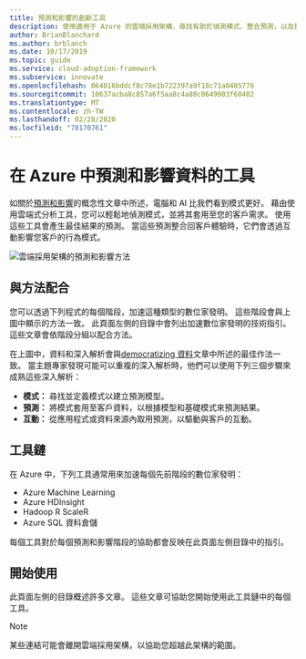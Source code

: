 ```yaml
---
title: 預測和影響的創新工具
description: 使用適用于 Azure 的雲端採用架構，尋找有助於偵測模式、整合預測，以及影響客戶行為的分析工具。
author: BrianBlanchard
ms.author: brblanch
ms.date: 10/17/2019
ms.topic: guide
ms.service: cloud-adoption-framework
ms.subservice: innovate
ms.openlocfilehash: 064016bddcf8c78e1b722397a9f18c71a0485776
ms.sourcegitcommit: 10637acba8c857a6f5aa8c4a80c0649903f60402
ms.translationtype: MT
ms.contentlocale: zh-TW
ms.lasthandoff: 02/28/2020
ms.locfileid: "78170761"
---
```

# <a name="tools-to-predict-and-influence-data-in-azure"></a>在 Azure 中預測和影響資料的工具

如關於[預測和影響](../considerations/predict.md)的概念性文章中所述，電腦和 AI 比我們看到模式更好。 藉由使用雲端式分析工具，您可以輕鬆地偵測模式，並將其套用至您的客戶需求。 使用這些工具會產生最佳結果的預測。 當這些預測整合回客戶體驗時，它們會透過互動影響您客戶的行為模式。

![雲端採用架構的預測和影響方法](../../_images/innovate/predict-and-influence.png)

## <a name="alignment-to-the-methodology"></a>與方法配合

您可以透過下列程式的每個階段，加速這種類型的數位家發明。 這些階段會與上圖中顯示的方法一致。 此頁面左側的目錄中會列出加速數位家發明的技術指引。 這些文章會依階段分組以配合方法。

在上圖中，資料和深入解析會與[democratizing 資料](./data.md)文章中所述的最佳作法一致。 當主題專家發現可能可以重複的深入解析時，他們可以使用下列三個步驟來成熟這些深入解析：

- **模式：** 尋找並定義模式以建立預測模型。
- **預測：** 將模式套用至客戶資料，以根據模型和基礎模式來預測結果。
- **互動：** 從應用程式或資料來源內取用預測，以驅動與客戶的互動。

## <a name="toolchain"></a>工具鏈

在 Azure 中，下列工具通常用來加速每個先前階段的數位家發明：

- Azure Machine Learning
- Azure HDInsight
- Hadoop R ScaleR
- Azure SQL 資料倉儲

每個工具對於每個預測和影響階段的協助都會反映在此頁面左側目錄中的指引。

## <a name="get-started"></a>開始使用

此頁面左側的目錄概述許多文章。 這些文章可協助您開始使用此工具鏈中的每個工具。

> [!NOTE]
> 某些連結可能會離開雲端採用架構，以協助您超越此架構的範圍。
